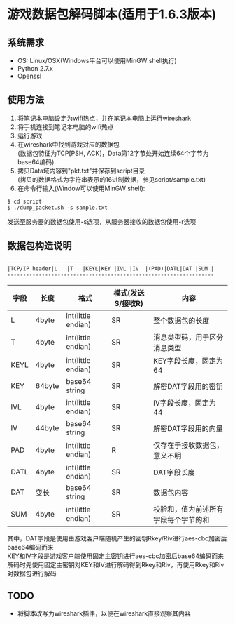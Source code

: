 # 游戏数据包解码脚本(适用于1.6.3版本)

## 系统需求
* OS: Linux/OSX(Windows平台可以使用MinGW shell执行)
* Python 2.7.x
* Openssl

## 使用方法
1. 将笔记本电脑设定为wifi热点，并在笔记本电脑上运行wireshark
2. 将手机连接到笔记本电脑的wifi热点
3. 运行游戏
4. 在wireshark中找到游戏对应的数据包  
   (数据包特征为TCP[PSH, ACK]，Data第12字节处开始连续64个字节为base64编码)
5. 拷贝Data域内容到"pkt.txt"并保存到script目录  
   (拷贝的数据格式为字符串表示的16进制数据，参见script/sample.txt)
6. 在命令行输入(Window可以使用MinGW shell):
```
$ cd script
$ ./dump_packet.sh -s sample.txt
```
发送至服务器的数据包使用-s选项，从服务器接收的数据包使用-r选项  

## 数据包构造说明
```
------------------------------------------------------------------
|TCP/IP header|L   |T   |KEYL|KEY |IVL |IV  |(PAD)|DATL|DAT |SUM |
------------------------------------------------------------------
```

|字段|长度|格式|模式(发送S/接收R)|内容|
|----|----|--------|--------|----------------|
|L|4byte|int(little endian)|SR|整个数据包的长度
|T|4byte|int(little endian)|SR|消息类型码，用于区分消息类型
|KEYL|4byte|int(little endian)|SR|KEY字段长度，固定为64
|KEY|64byte|base64 string|SR|解密DAT字段用的密钥
|IVL|4byte|int(little endian)|SR|IV字段长度，固定为44
|IV|44byte|base64 string|SR|解密DAT字段用的向量
|PAD|4byte|int(little endian)|R|仅存在于接收数据包，意义不明
|DATL|4byte|int(little endian)|SR|DAT字段长度
|DAT|变长|base64 string|SR|数据包内容
|SUM|4byte|int(little endian)|SR|校验和，值为前述所有字段每个字节的和

其中，DAT字段是使用由游戏客户端随机产生的密钥Rkey/Riv进行aes-cbc加密后base64编码而来  
KEY和IV字段是游戏客户端使用固定主密钥进行aes-cbc加密后base64编码而来  
解码时先使用固定主密钥对KEY和IV进行解码得到Rkey和Riv，再使用Rkey和Riv对数据包进行解码

## TODO
* 将脚本改写为wireshark插件，以便在wireshark直接观察其内容
